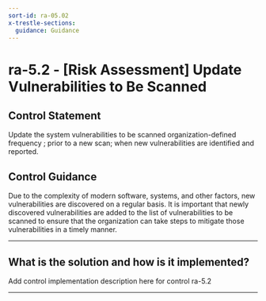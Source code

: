 ```yaml
---
sort-id: ra-05.02
x-trestle-sections:
  guidance: Guidance
---
```


# ra-5.2 - \[Risk Assessment\] Update Vulnerabilities to Be Scanned

## Control Statement

Update the system vulnerabilities to be scanned  organization-defined frequency ; prior to a new scan; when new vulnerabilities are identified and reported.

## Control Guidance

Due to the complexity of modern software, systems, and other factors, new vulnerabilities are discovered on a regular basis. It is important that newly discovered vulnerabilities are added to the list of vulnerabilities to be scanned to ensure that the organization can take steps to mitigate those vulnerabilities in a timely manner.

______________________________________________________________________

## What is the solution and how is it implemented?

Add control implementation description here for control ra-5.2

______________________________________________________________________
